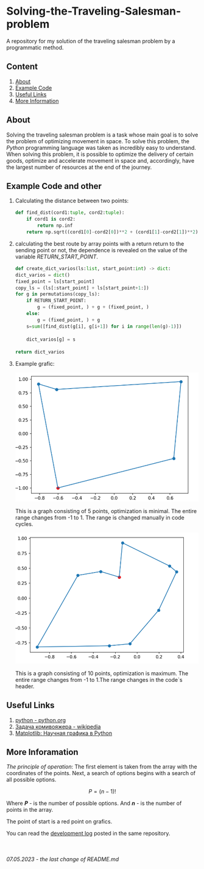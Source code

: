 # Solving-the-Traveling-Salesman-problem
A repository for my solution of the traveling salesman problem by a programmatic method.


## **Content**
1. [About](/README.md#about)
2. [Example Code](/README.md#example-code-and-other)
3. [Useful Links](/README.md#useful-links)
4. [More Information](/README.md#more-inforamation)

## **About**

Solving the traveling salesman problem is a task whose main goal is to solve the problem of optimizing movement in space. To solve this problem, the _Python_ programming language was taken as incredibly easy to understand. When solving this problem, it is possible to optimize the delivery of certain goods, optimize and accelerate movement in space and, accordingly, have the largest number of resources at the end of the journey.

## **Example Code and other**
1. Сalculating the distance between two points:
    ```python
    def find_dist(cord1:tuple, cord2:tuple):
        if cord1 is cord2:
            return np.inf
        return np.sqrt((cord1[0]-cord2[0])**2 + (cord1[1]-cord2[1])**2)
    ```
2. calculating the best route by array points with a return return to the sending point or not, the dependence is revealed on the value of the variable _RETURN_START_POINT_.
    ```python
    def create_dict_varios(ls:list, start_point:int) -> dict:
    dict_varios = dict()
    fixed_point = ls[start_point]
    copy_ls = (ls[:start_point] + ls[start_point+1:])
    for g in permutations(copy_ls):
        if RETURN_START_POINT:
            g = (fixed_point, ) + g + (fixed_point, )
        else:
            g = (fixed_point, ) + g
        s=sum([find_dist(g[i], g[i+1]) for i in range(len(g)-1)])

        dict_varios[g] = s
    
    return dict_varios
    ```
3. Example grafic:

    ![graf1](/images/graf1.png)

    This is a graph consisting of 5 points, optimization is minimal. The entire range changes from -1 to 1. The range is changed manually in code cycles.

    ![graf2](/images/graf-10-point.png)

    This is a graph consisting of 10 points, optimization is maximum. The entire range changes from -1 to 1.The range changes in the code`s header.


## **Useful Links**

1. [python - python.org](https://python.org)
2. [Задача комивояжера - wikipedia](https://ru.wikipedia.org/wiki/%D0%97%D0%B0%D0%B4%D0%B0%D1%87%D0%B0_%D0%BA%D0%BE%D0%BC%D0%BC%D0%B8%D0%B2%D0%BE%D1%8F%D0%B6%D1%91%D1%80%D0%B0#:~:text=%D0%97%D0%B0%D0%B4%D0%B0%D1%87%D0%B0%20%D0%BA%D0%BE%D0%BC%D0%BC%D0%B8%D0%B2%D0%BE%D1%8F%D0%B6%D1%91%D1%80%D0%B0%20(%D0%B8%D0%BB%D0%B8%20TSP%20%D0%BE%D1%82,%D0%BF%D0%BE%D1%81%D0%BB%D0%B5%D0%B4%D1%83%D1%8E%D1%89%D0%B8%D0%BC%20%D0%B2%D0%BE%D0%B7%D0%B2%D1%80%D0%B0%D1%82%D0%BE%D0%BC%20%D0%B2%20%D0%B8%D1%81%D1%85%D0%BE%D0%B4%D0%BD%D1%8B%D0%B9%20%D0%B3%D0%BE%D1%80%D0%BE%D0%B4.))
3. [Matplotlib: Научная графика в Python](https://pythonworld.ru/novosti-mira-python/scientific-graphics-in-python.html)

## **More Inforamation**

_The principle of operation_:
The first element is taken from the array with the coordinates of the points. Next, a search of options begins with a search of all possible options.

$$
P = (n-1)!
$$

Where _**P**_ - is the number of possible options. And _**n**_ - is the number of points in the array.

The point of start is a red point on grafics.

You can read the [development log](/DevelopmentLog.md) posted in the same repository.

<br></n>

###### 07.05.2023 - the last change of README.md
